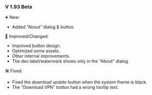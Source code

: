 ### V 1.93 Beta

➕ New:
- Added "About" dialog & button.

🚀 Improved/Changed:
- Improved button design.
- Optimized some assets.
- Other internal improvements.
- The dev label/watermark shows only in the "About" dialog.

🛠️ Fixed:
- Fixed the _download update_ button when the system theme is black.
- The "Download VPN" button had a wrong tooltip text.

